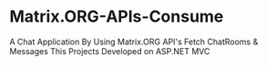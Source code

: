 # Matrix.ORG-APIs-Consume
A Chat Application By Using Matrix.ORG API's Fetch ChatRooms &amp; Messages
This Projects Developed on ASP.NET MVC
